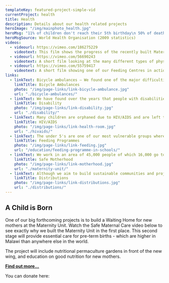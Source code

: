 ```yaml
---
templateKey: featured-project-simple-vid
currentProject: health
title: Health
description: Details about our health related projects
heroImage: "/img/mainphoto_health.jpg"
heroMsg: "11% of children don't reach their 5th birthday\n 50% of deaths of under 5's is due to malaria\n 11% of Malawians are living with HIV/AIDS"
heroMsgSource: World Health Organisation (2009 statistics)
videos:
  - videourl: https://vimeo.com/186275229
    videotext: This film shows the progress of the recently built Maternity Unit and the report back of Project4Africa who very kindly funded it. It also explains our search for funds to build a Safe Motherhood Unit in 2017.
  - videourl: https://vimeo.com/56690243
    videotext: A short film looking at the many different types of physical and mental disabilities people face in the rural area in Malawi where African Vision Malawi operates. Similarly, it looks at what the charity is actively doing to improve their situation, through medical referrals and education.
  - videourl: https://vimeo.com/55759417
    videotext: A short film showing one of our Feeding Centres in action. We are very grateful to the Allan and Nesta Ferguson Charitable Trust for funding this. We provide a nutritious porridge 5 mornings a week to the under 5's in our area, which feeds over 1000 children in total.
links:
  - linkText: Bicycle ambulances — We found one of the major difficulties for people reaching one of our two free government clinics, was the lack of transport. We have introduced bicycle ambulances in our area. The community are trained on the maintenance and recording of the use of the bicycle. Transaid have helped with training and assessments over the years and also donated money for 2 of the latest installed bicycles.
    linkTitle: Bicycle Ambulances
    photo: "/img/page-links/link-bicycle-ambulance.jpg"
    url: "./bicycle-ambulances/"
  - linkText: We have found over the years that people with disabilities are the most poverty stricken and often outcast from their community.
    linkTitle: Disability
    photo: "/img/page-links/link-disability.jpg"
    url: "./disability/"
  - linkText: Many children are orphaned due to HIV/AIDS and are left to be looked after by their extended family, often grandparents.
    linkTitle: HIV/AIDS
    photo: "/img/page-links/link-health-room.jpg"
    url: "./hivaids/"
  - linkText: The under 5's are one of our most vulnerable groups where 11% never reach the age of 5 years old. They often die through disentary from drinking dirty water, or malaria.
    linkTitle: Feeding Programmes
    photo: "/img/page-links/link-feeding.jpg"
    url: "/education/feeding-programme-in-schools/"
  - linkText: We work in an area of 45,000 people of which 16,000 go to M'bang'ombe Maternity and 29,000 access N'goni Clinic. Both are very poorly equiped in terms of furnishings, medication, light and running water.
    linkTitle: Safe Motherhood
    photo: "/img/page-links/link-motherhood.jpg"
    url: "./maternity-unit/"
  - linkText: Although we aim to build sustainable communities and projects, unfortunately some times distributions are necessary. Often these link in to our health projects.
    linkTitle: Distributions
    photo: "/img/page-links/link-distributions.jpg"
    url: "./distributions/"
---
```


## A Child is Born

One of our big forthcoming projects is to build a Waiting Home for new mothers at the Maternity Unit. Watch the Safe Maternal Care video below to see exactly why we built the Maternity Unit in the first place. This second stage will provide essential care for pre-term births - which are higher in Malawi than anywhere else in the world.

The project will include nutritional permaculture gardens in front of the new wing, and education on good nutrition for new mothers.

**[Find out more...](/health/a-child-is-born/)**

You can donate here:
